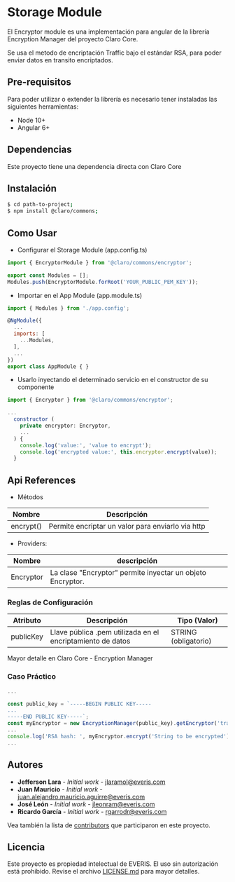 # Storage Module

El Encryptor module es una implementación para angular de la librería Encryption Manager del proyecto Claro Core.

Se usa el metodo de encriptación Traffic bajo el estándar RSA, para poder enviar datos en transito encriptados.


## Pre-requisitos
Para poder utilizar o extender la librería es necesario tener instaladas las siguientes herramientas:
* Node 10+
* Angular 6+


## Dependencias
Este proyecto tiene una dependencia directa con Claro Core


## Instalación
```bash
$ cd path-to-project;
$ npm install @claro/commons;
```


## Como Usar

* Configurar el Storage Module (app.config.ts)

````javascript
import { EncryptorModule } from '@claro/commons/encryptor';

export const Modules = [];
Modules.push(EncryptorModule.forRoot('YOUR_PUBLIC_PEM_KEY'));
````

* Importar en el App Module (app.module.ts)

````javascript
import { Modules } from './app.config';

@NgModule({
  ...
  imports: [
    ...Modules,
  ],
  ...
})
export class AppModule { }
````

* Usarlo inyectando el determinado servicio en el constructor de su componente

````javascript
import { Encryptor } from '@claro/commons/encryptor';

...
  constructor (
    private encryptor: Encryptor,
    ...
  ) {
    console.log('value:', 'value to encrypt');
    console.log('encrypted value:', this.encryptor.encrypt(value));
  }
````


## Api References

* Métodos

| Nombre | Descripción |
|--------|-------------|
| encrypt() | Permite encriptar un valor para enviarlo via http |

* Providers:

| Nombre | descripción |
| -------| ------------|
| Encryptor | La clase "Encryptor" permite inyectar un objeto Encryptor. |

### Reglas de Configuración

| Atributo | Descripción | Tipo (Valor) |
|----------|-------------|--------------|
| publicKey | Llave pública .pem utilizada en el encriptamiento de datos | STRING (obligatorio) |

Mayor detalle en Claro Core - Encryption Manager

### Caso Práctico

````javascript
...

const public_key = `-----BEGIN PUBLIC KEY-----
...
-----END PUBLIC KEY-----`;
const myEncryptor = new EncryptionManager(public_key).getEncryptor('traffic');
...
console.log('RSA hash: ', myEncryptor.encrypt('String to be encrypted'));
...
````


## Autores
* **Jefferson Lara** - *Initial work* - [jlaramol@everis.com](jlaramol@everis.com)
* **Juan Mauricio** - *Initial work* - [juan.alejandro.mauricio.aguirre@everis.com](juan.alejandro.mauricio.aguirre@everis.com)
* **José León** - *Initial work* - [jleonram@everis.com](jleonram@everis.com)
* **Ricardo García** - *Initial work* - [rgarrodr@everis.com](rgarrodr@everis.com)

Vea también la lista de [contributors]() que participaron en este proyecto.


## Licencia
Este proyecto es propiedad intelectual de EVERIS. El uso sin autorización está prohibido. Revise el archivo [LICENSE.md]() para mayor detalles.
